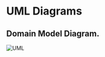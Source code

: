 # UML Diagrams

## Domain Model Diagram.

![UML][Diagram]

[Diagram]: https://github.com/luiscaguilarucr/proyecto-parte-1/blob/UML/Diagramas%20UML/UML%20Package.png?raw=true "Class Diagram"
